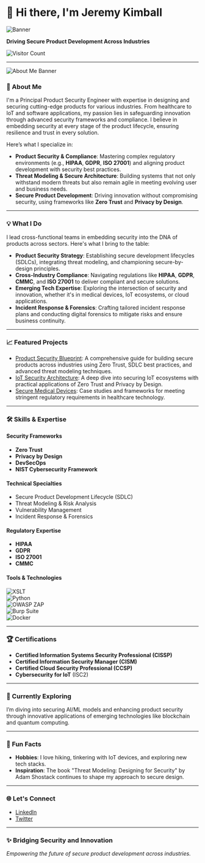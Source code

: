 # 👋 Hi there, I'm Jeremy Kimball  

![Banner](https://i.ibb.co/yQjnVtc/Designer-8.jpg)  

**Driving Secure Product Development Across Industries**  

![Visitor Count](https://komarev.com/ghpvc/?username=PuddleSec&color=blue)  

---

![About Me Banner](https://i.ibb.co/Wng50Np/Designer-9.jpg)  

### 🚀 About Me  

I'm a Principal Product Security Engineer with expertise in designing and securing cutting-edge products for various industries. From healthcare to IoT and software applications, my passion lies in safeguarding innovation through advanced security frameworks and compliance. I believe in embedding security at every stage of the product lifecycle, ensuring resilience and trust in every solution.

Here’s what I specialize in:
- **Product Security & Compliance**: Mastering complex regulatory environments (e.g., **HIPAA**, **GDPR**, **ISO 27001**) and aligning product development with security best practices.
- **Threat Modeling & Secure Architecture**: Building systems that not only withstand modern threats but also remain agile in meeting evolving user and business needs.
- **Secure Product Development**: Driving innovation without compromising security, using frameworks like **Zero Trust** and **Privacy by Design**.

---

### 💡 What I Do  

I lead cross-functional teams in embedding security into the DNA of products across sectors. Here's what I bring to the table:  

- **Product Security Strategy**: Establishing secure development lifecycles (SDLCs), integrating threat modeling, and championing secure-by-design principles.  
- **Cross-Industry Compliance**: Navigating regulations like **HIPAA**, **GDPR**, **CMMC**, and **ISO 27001** to deliver compliant and secure solutions.  
- **Emerging Tech Expertise**: Exploring the intersection of security and innovation, whether it's in medical devices, IoT ecosystems, or cloud applications.  
- **Incident Response & Forensics**: Crafting tailored incident response plans and conducting digital forensics to mitigate risks and ensure business continuity.  

---

### 📈 Featured Projects  

- [Product Security Blueprint](https://github.com/PuddleSec/product-security-blueprint): A comprehensive guide for building secure products across industries using Zero Trust, SDLC best practices, and advanced threat modeling techniques.  
- [IoT Security Architecture](https://github.com/PuddleSec/iot-security-architecture): A deep dive into securing IoT ecosystems with practical applications of Zero Trust and Privacy by Design.  
- [Secure Medical Devices](https://github.com/PuddleSec/secure-medical-devices): Case studies and frameworks for meeting stringent regulatory requirements in healthcare technology.  

---

### 🛠️ Skills & Expertise  

#### **Security Frameworks**  
- **Zero Trust**  
- **Privacy by Design**  
- **DevSecOps**  
- **NIST Cybersecurity Framework**  

#### **Technical Specialties**  
- Secure Product Development Lifecycle (SDLC)  
- Threat Modeling & Risk Analysis  
- Vulnerability Management  
- Incident Response & Forensics  

#### **Regulatory Expertise**  
- **HIPAA**  
- **GDPR**  
- **ISO 27001**  
- **CMMC**  

#### **Tools & Technologies**  
![XSLT](https://img.shields.io/badge/-XSLT-007396?logo=xml&logoColor=white)  
![Python](https://img.shields.io/badge/-Python-blue)  
![OWASP ZAP](https://img.shields.io/badge/-OWASP_ZAP-orange)  
![Burp Suite](https://img.shields.io/badge/-Burp_Suite-yellow)  
![Docker](https://img.shields.io/badge/-Docker-lightblue)  

---

### 🏆 Certifications  

- **Certified Information Systems Security Professional (CISSP)**  
- **Certified Information Security Manager (CISM)**  
- **Certified Cloud Security Professional (CCSP)**  
- **Cybersecurity for IoT** (ISC2)  

---

### 🌱 Currently Exploring  

I’m diving into securing AI/ML models and enhancing product security through innovative applications of emerging technologies like blockchain and quantum computing.  

---

### 🎉 Fun Facts  

- **Hobbies**: I love hiking, tinkering with IoT devices, and exploring new tech stacks.  
- **Inspiration**: The book "Threat Modeling: Designing for Security" by Adam Shostack continues to shape my approach to secure design.  

---

### 🌐 Let's Connect  

- [LinkedIn](https://www.linkedin.com/in/jeremykimball)  
- [Twitter](https://twitter.com/PuddleSec)  

---

### ✨ Bridging Security and Innovation  

*Empowering the future of secure product development across industries.*  
